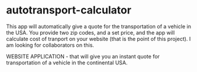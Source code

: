 # autotransport-calculator


This app will automatically give a quote for the transportation of a vehicle in the USA.  You provide two zip codes, and a set price, and the app will calculate cost of tranport on your website (that is the point of this project).  I am looking for collaborators on this.

WEBSITE APPLICATION - that will give you an instant quote for transportation of a vehicle in the continental USA.
